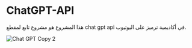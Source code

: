 # ChatGPT-API

هذا المشروع هو مشروع تابع لمقطع chat gpt api في أكاديمية ترميز على اليوتيوب.

![Chat GPT Copy 2](https://user-images.githubusercontent.com/29100623/224706621-14f13882-a92b-40e1-bfe6-588cd6fec42d.png)
